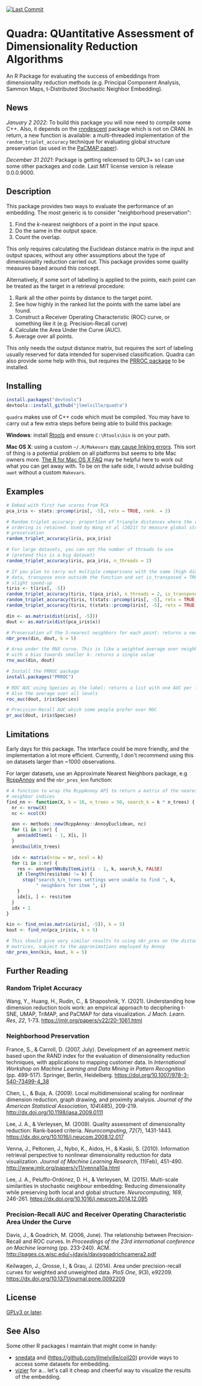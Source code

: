 [![Last Commit](https://img.shields.io/github/last-commit/jlmelville/quadra)](https://github.com/jlmelville/quadra)

# Quadra: QUantitative Assessment of Dimensionality Reduction Algorithms

An R Package for evaluating the success of embeddings from dimensionality
reduction methods (e.g. Principal Component Analysis, Sammon Maps, 
t-Distributed Stochastic Neighbor Embedding).

## News

*January 2 2022*: To build this package you will now need to compile some C++.
Also, it depends on the [rnndescent](https://github.com/jlmelville/rnndescent)
package which is not on CRAN. In return, a new function is available: a
multi-threaded implementation of the `random_triplet_accuracy` technique for
evaluating global structure preservation (as used in the [PaCMAP
paper](https://jmlr.org/papers/v22/20-1061.html)).

*December 31 2021*: Package is getting relicensed to GPL3+ so I can use some
other packages and code. Last MIT license version is release 0.0.0.9000.

## Description

This package provides two ways to evaluate the performance of an embedding.
The most generic is to consider "neighborhood preservation": 

1. Find the *k*-nearest neighbors of a point in the input space.
1. Do the same in the output space.
1. Count the overlap.

This only requires calculating the Euclidean distance matrix in the input and
output spaces, without any other assumptions about the type of dimensionality
reduction carried out. This package provides some quality measures based
around this concept.

Alternatively, if some sort of labelling is applied to the points, each point
can be treated as the target in a retrieval procedure: 

1. Rank all the other points by distance to the target point.
1. See how highly in the ranked list the points with the same label are found.
1. Construct a Receiver Operating Characteristic (ROC) curve, or something like
it (e.g. Precision-Recall curve)
1. Calculate the Area Under the Curve (AUC).
1. Average over all points.

This only needs the output distance matrix, but requires the sort of labeling
usually reserved for data intended for supervised classification. Quadra can
also provide some help with this, but requires the [PRROC package](https://cran.r-project.org/package=PRROC) to be installed.

## Installing

```R
install.packages("devtools")
devtools::install_github("jlmelville/quadra")
```

`quadra` makes use of C++ code which must be compiled. You may have to carry out
a few extra steps before being able to build this package:

**Windows**: install
[Rtools](https://cran.r-project.org/bin/windows/Rtools/) and ensure
`C:\Rtools\bin` is on your path.

**Mac OS X**: using a custom `~/.R/Makevars`
[may cause linking errors](https://github.com/jlmelville/uwot/issues/1).
This sort of thing is a potential problem on all platforms but seems to bite
Mac owners more.
[The R for Mac OS X FAQ](https://cran.r-project.org/bin/macosx/RMacOSX-FAQ.html#Installation-of-source-packages)
may be helpful here to work out what you can get away with. To be on the safe
side, I would advise building `uwot` without a custom `Makevars`.

## Examples

```R
# Embed with first two scores from PCA
pca_iris <- stats::prcomp(iris[, -5], retx = TRUE, rank. = 2)

# Random triplet accuracy: proportion of triangle distances where the relative
# ordering is retained. Used by Wang et al (2021) to measure global structure
# preservation
random_triplet_accuracy(iris, pca_iris)

# For large datasets, you can set the number of threads to use
# (pretend this is a big dataset)
random_triplet_accuracy(iris, pca_iris, n_threads = 2)

# If you plan to carry out multiple comparisons with the same (high dimensional)
# data, transpose once outside the function and set is_transposed = TRUE for a 
# slight speed-up
tiris <- t(iris[, -5])
random_triplet_accuracy(tiris, t(pca_iris), n_threads = 2, is_transposed = TRUE)
random_triplet_accuracy(tiris, t(stats::prcomp(iris[, -5], retx = TRUE, rank. = 1)$x), is_transposed = TRUE, n_threads = 2)
random_triplet_accuracy(tiris, t(stats::prcomp(iris[, -5], retx = TRUE, rank. = 3)$x), is_transposed = TRUE, n_threads = 2)

din <- as.matrix(dist(iris[, -5]))
dout <- as.matrix(dist(pca_iris$x))

# Preservation of the 5-nearest neighbors for each point: returns a vector
nbr_pres(din, dout, k = 5)

# Area under the RNX curve. This is like a weighted average over neighborhood preservation for a range of k
# with a bias towards smaller k: returns a single value
rnx_auc(din, dout)

# Install the PRROC package
install.packages("PRROC")

# ROC AUC using Species as the label: returns a list with one AUC per factor level
# Also the average over all levels
roc_auc(dout, iris$Species)

# Precision-Recall AUC which some people prefer over ROC
pr_auc(dout, iris$Species)
```

## Limitations

Early days for this package. The interface could be more friendly, and the
implementation a lot more efficient. Currently, I don't recommend using this on
datasets larger than ~1000 observations.

For larger datasets, use an Approximate Nearest Neighbors package, e.g
[RcppAnnoy](https://cran.r-project.org/package=RcppAnnoy) and the 
`nbr_pres_knn` function:

```R
# A function to wrap the RcppAnnoy API to return a matrix of the nearest 
# neighbor indices
find_nn <- function(X, k = 10, n_trees = 50, search_k = k * n_trees) {
  nr <- nrow(X)
  nc <- ncol(X)

  ann <- methods::new(RcppAnnoy::AnnoyEuclidean, nc)
  for (i in 1:nr) {
    ann$addItem(i - 1, X[i, ])
  }
  ann$build(n_trees)

  idx <- matrix(nrow = nr, ncol = k)
  for (i in 1:nr) {
    res <- ann$getNNsByItemList(i - 1, k, search_k, FALSE)
    if (length(res$item) != k) {
      stop("search_k/n_trees settings were unable to find ", k,
           " neighbors for item ", i)
    }
    idx[i, ] <- res$item
  }
  idx + 1
}

kin <- find_nn(as.matrix(iris[, -5]), k = 5)
kout <- find_nn(pca_iris$x, k = 5)

# This should give very similar results to using nbr_pres on the distance
# matrices, subject to the approximations employed by Annoy
nbr_pres_knn(kin, kout, k = 5)
```

## Further Reading

### Random Triplet Accuracy

Wang, Y., Huang, H., Rudin, C., & Shaposhnik, Y. (2021). 
Understanding how dimension reduction tools work: an empirical approach to 
deciphering t-SNE, UMAP, TriMAP, and PaCMAP for data visualization.
*J Mach. Learn. Res*, *22*, 1-73.
<https://jmlr.org/papers/v22/20-1061.html>

### Neighborhood Preservation

France, S., & Carroll, D. (2007, July). 
Development of an agreement metric based upon the RAND index for the evaluation 
of dimensionality reduction techniques, with applications to mapping customer 
data.
In *International Workshop on Machine Learning and Data Mining in Pattern Recognition*
(pp. 499-517). Springer, Berlin, Heidelberg.
<https://doi.org/10.1007/978-3-540-73499-4_38>

Chen, L., & Buja, A. (2009). Local multidimensional scaling for nonlinear 
dimension reduction, graph drawing, and proximity analysis. 
*Journal of the American Statistical Association*, *104*(485), 209-219.
<http://dx.doi.org/10.1198/jasa.2009.0111>

Lee, J. A., & Verleysen, M. (2009).
Quality assessment of dimensionality reduction: Rank-based criteria.
*Neurocomputing*, *72*(7), 1431-1443.
<https://dx.doi.org/10.1016/j.neucom.2008.12.017>

Venna, J., Peltonen, J., Nybo, K., Aidos, H., & Kaski, S. (2010). 
Information retrieval perspective to nonlinear dimensionality reduction for data visualization. 
*Journal of Machine Learning Research*, *11*(Feb), 451-490.
<http://www.jmlr.org/papers/v11/venna10a.html>

Lee, J. A., Peluffo-Ordónez, D. H., & Verleysen, M. (2015).
Multi-scale similarities in stochastic neighbour embedding: Reducing
dimensionality while preserving both local and global structure.
*Neurocomputing*, *169*, 246-261.
<https://dx.doi.org/10.1016/j.neucom.2014.12.095>

### Precision-Recall AUC and Receiver Operating Characteristic Area Under the Curve

Davis, J., & Goadrich, M. (2006, June).
The relationship between Precision-Recall and ROC curves.
In *Proceedings of the 23rd international conference on Machine learning*
(pp. 233-240). ACM.
<http://pages.cs.wisc.edu/~jdavis/davisgoadrichcamera2.pdf>

Keilwagen, J., Grosse, I., & Grau, J. (2014).
Area under precision-recall curves for weighted and unweighted data.
*PloS One*, *9*(3), e92209.
<https://dx.doi.org/10.1371/journal.pone.0092209>

## License

[GPLv3 or later](https://www.gnu.org/licenses/gpl-3.0.txt).

## See Also

Some other R packages I maintain that might come in handy:

* [snedata](https://github.com/jlmelville/snedata) and 
(https://github.com/jlmelville/coil20) provide ways to access some datasets
for embedding.
* [vizier](https://github.com/jlmelville/vizier) for a... let's call it cheap
and cheerful way to visualize the results of the embedding.
